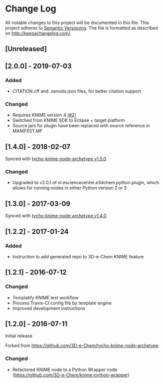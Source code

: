 # Change Log
All notable changes to this project will be documented in this file.
This project adheres to [Semantic Versioning](http://semver.org/).
The file is formatted as described on http://keepachangelog.com/.

## [Unreleased]

## [2.0.0] - 2019-07-03

### Added

* CITATION.cff and .zenodo.json files, for better citation support

### Changed

* Requires KNIME version 4 ([#2](https://github.com/3D-e-Chem/knime-python-node-archetype/issues/2))
* Switched from KNIME SDK to Eclipse + target platform
* Source jars for plugin have been replaced with source reference in MANIFEST.MF

## [1.4.0] - 2018-02-07

Synced with [tycho-knime-node-archetype v1.5.0](https://github.com/3D-e-Chem/tycho-knime-node-archetype/releases/tag/v1.5.0).

### Changed

* Upgraded to v2.0.1 of nl.esciencecenter.e3dchem.python.plugin, which allows for running nodes in either Python version 2 or 3

## [1.3.0] - 2017-03-09

Synced with [tycho-knime-node-archetype v1.4.0](https://github.com/3D-e-Chem/tycho-knime-node-archetype/releases/tag/v1.4.0).

## [1.2.2] - 2017-01-24

### Added

* Instruction to add generated repo to 3D-e-Chem KNIME feature

## [1.2.1] - 2016-07-12

### Changed

* Templatify KNIME test workflow
* Process Travis-CI config file by template engine
* Improved development instructions

## [1.2.0] - 2016-07-11

Initial release

Forked from https://github.com/3D-e-Chem/tycho-knime-node-archetype

### Changed

* Refactored KNIME node to a Python Wrapper node (https://github.com/3D-e-Chem/knime-python-wrapper)
